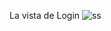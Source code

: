 La vista de Login
![ss](https://github.com/codegers2001/bienesraicesNodeMVC/assets/137632394/595fd43a-588b-4915-a21d-f9a21f0ac622)
